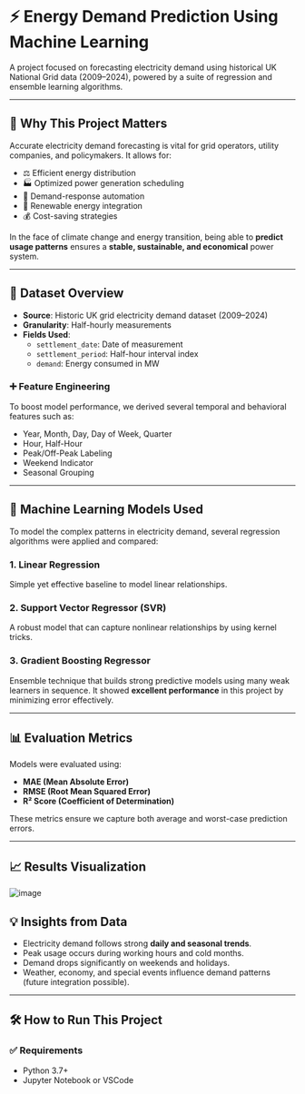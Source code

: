 # ⚡ Energy Demand Prediction Using Machine Learning

A project focused on forecasting electricity demand using historical UK National Grid data (2009–2024), powered by a suite of regression and ensemble learning algorithms.

---

## 📌 Why This Project Matters

Accurate electricity demand forecasting is vital for grid operators, utility companies, and policymakers. It allows for:

- ⚖️ Efficient energy distribution
- 🏭 Optimized power generation scheduling
- 🧠 Demand-response automation
- 🌱 Renewable energy integration
- 💰 Cost-saving strategies

In the face of climate change and energy transition, being able to **predict usage patterns** ensures a **stable, sustainable, and economical** power system.

---

## 📂 Dataset Overview

- **Source**: Historic UK grid electricity demand dataset (2009–2024)
- **Granularity**: Half-hourly measurements
- **Fields Used**:
  - `settlement_date`: Date of measurement
  - `settlement_period`: Half-hour interval index
  - `demand`: Energy consumed in MW

### ➕ Feature Engineering

To boost model performance, we derived several temporal and behavioral features such as:
- Year, Month, Day, Day of Week, Quarter
- Hour, Half-Hour
- Peak/Off-Peak Labeling
- Weekend Indicator
- Seasonal Grouping

---

## 🧠 Machine Learning Models Used

To model the complex patterns in electricity demand, several regression algorithms were applied and compared:

### 1. **Linear Regression**  
Simple yet effective baseline to model linear relationships.

### 2. **Support Vector Regressor (SVR)**  
A robust model that can capture nonlinear relationships by using kernel tricks.

### 3. **Gradient Boosting Regressor**  
Ensemble technique that builds strong predictive models using many weak learners in sequence. It showed **excellent performance** in this project by minimizing error effectively.

---

## 📊 Evaluation Metrics

Models were evaluated using:

- **MAE (Mean Absolute Error)**
- **RMSE (Root Mean Squared Error)**
- **R² Score (Coefficient of Determination)**

These metrics ensure we capture both average and worst-case prediction errors.

---

## 📈 Results Visualization

![image](https://github.com/user-attachments/assets/01121d09-e8dd-4de0-944c-95146d403587)


## 💡 Insights from Data

- Electricity demand follows strong **daily and seasonal trends**.
- Peak usage occurs during working hours and cold months.
- Demand drops significantly on weekends and holidays.
- Weather, economy, and special events influence demand patterns (future integration possible).

---

## 🛠 How to Run This Project

### ✅ Requirements

- Python 3.7+
- Jupyter Notebook or VSCode

